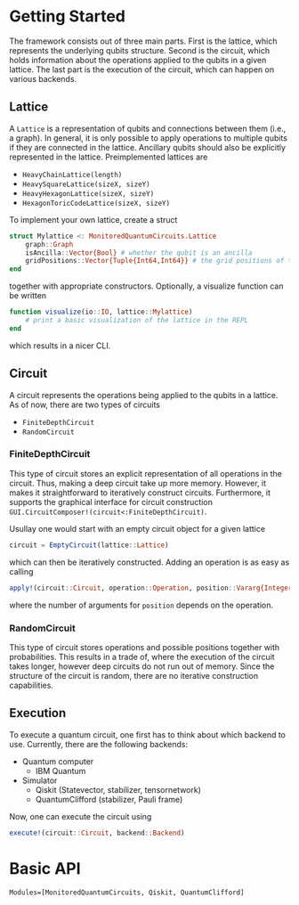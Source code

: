 # Getting Started

The framework consists out of three main parts. First is the lattice, which represents the underlying qubits structure. Second is the circuit, which holds information about the operations applied to the qubits in a given lattice. The last part is the execution of the circuit, which can happen on various backends.

## Lattice
A `Lattice` is a representation of qubits and connections between them (i.e., a graph). In general, it is only possible to apply operations to multiple qubits if they are connected in the lattice. Ancillary qubits should also be explicitly represented in the lattice. Preimplemented lattices are

- `HeavyChainLattice(length)`
- `HeavySquareLattice(sizeX, sizeY)`
- `HeavyHexagonLattice(sizeX, sizeY)`
- `HexagonToricCodeLattice(sizeX, sizeY)`

To implement your own lattice, create a struct
```julia
struct Mylattice <: MonitoredQuantumCircuits.Lattice
    graph::Graph
    isAncilla::Vector{Bool} # whether the qubit is an ancilla
    gridPositions::Vector{Tuple{Int64,Int64}} # the grid positions of the qubits for visualization
end
```
together with appropriate constructors. Optionally, a visualize function can be written
```julia
function visualize(io::IO, lattice::Mylattice)
    # print a basic visualization of the lattice in the REPL
end
```
which results in a nicer CLI.
## Circuit
A circuit represents the operations being applied to the qubits in a lattice. As of now, there are two types of circuits

- `FiniteDepthCircuit`
- `RandomCircuit`

### FiniteDepthCircuit
This type of circuit stores an explicit representation of all operations in the circuit. Thus, making a deep circuit take up more memory. However, it makes it straightforward to iteratively construct circuits. Furthermore, it supports the graphical interface for circuit construction `GUI.CircuitComposer!(circuit<:FiniteDepthCircuit)`.

Usullay one would start with an empty circuit object for a given lattice
```julia
circuit = EmptyCircuit(lattice::Lattice)
```
which can then be iteratively constructed. Adding an operation is as easy as calling
```julia
apply!(circuit::Circuit, operation::Operation, position::Vararg{Integer})
```
where the number of arguments for `position` depends on the operation.


### RandomCircuit
This type of circuit stores operations and possible positions together with probabilities. This results in a trade of, where the execution of the circuit takes longer, however deep circuits do not run out of memory. Since the structure of the circuit is random, there are no iterative construction capabilities.


## Execution
To execute a quantum circuit, one first has to think about which backend to use. Currently, there are the following backends:

- Quantum computer
    - IBM Quantum
- Simulator
    - Qiskit (Statevector, stabilizer, tensornetwork)
    - QuantumClifford (stabilizer, Pauli frame)

Now, one can execute the circuit using
```julia
execute!(circuit::Circuit, backend::Backend)
```

# Basic API
```@autodocs
Modules=[MonitoredQuantumCircuits, Qiskit, QuantumClifford]
```